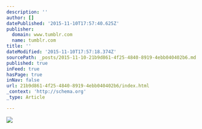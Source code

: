 ```yaml
---
description: ''
author: []
datePublished: '2015-11-10T17:57:40.625Z'
publisher:
  domain: www.tumblr.com
  name: tumblr.com
title: ''
dateModified: '2015-11-10T17:57:18.374Z'
sourcePath: _posts/2015-11-10-21b9d861-4f25-4840-8919-4ebb040402b6.md
published: true
inFeed: true
hasPage: true
inNav: false
url: 21b9d861-4f25-4840-8919-4ebb040402b6/index.html
_context: 'http://schema.org'
_type: Article

---
```

![](https://41.media.tumblr.com/ae0c0b5c88e706a2b5864674e5b9b9e7/tumblr_nx4hnudw8S1qatx2ao1_540.jpg)